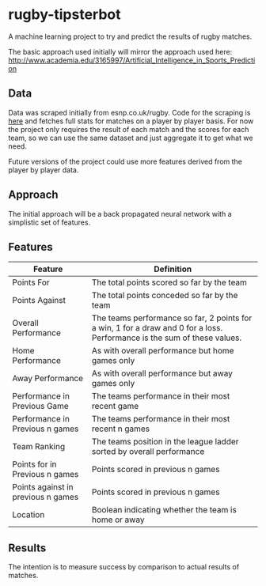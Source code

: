 # rugby-tipsterbot

A machine learning project to try and predict the results of rugby matches.

The basic approach used initially will mirror the approach used here:
http://www.academia.edu/3165997/Artificial_Intelligence_in_Sports_Prediction

## Data

Data was scraped initially from esnp.co.uk/rugby.  Code for the scraping is [here](https://github.com/lfyorke/rugby-webscraper) and fetches full stats for matches on a player by player basis.  For now the project only requires the result of each match and the scores for each team, so we can use the same dataset and just aggregate it to get what we need.

Future versions of the project could use more features derived from the player by player data.


## Approach

The initial approach will be a back propagated neural network with a simplistic set of features.

## Features

| Feature                            | Definition |
|------------------------------------|------------|
| Points For                         |The total points scored so far by the team |
| Points Against                     |The total points conceded so far by the team |
| Overall Performance                |The teams performance so far, 2 points for a win, 1 for a draw and 0 for a loss.  Performance is the sum of these values.|
| Home Performance                   |As with overall performance but home games only|
| Away Performance                   |As with overall performance but away games only|
| Performance in Previous Game       |The teams performance in their most recent game|
| Performance in Previous n games    |The teams performance in their most recent n games|
| Team Ranking                       |The teams position in the league ladder sorted by overall performance|
| Points for in Previous n games     |Points scored in previous n games|
| Points against in previous n games |Points scored in previous n games|
| Location                           |Boolean indicating whether the team is home or away|

##  Results

The intention is to measure success by comparison to actual results of matches.